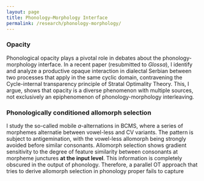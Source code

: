 ```yaml
---
layout: page
title: Phonology–Morphology Interface
permalink: /research/phonology-morphology/
---
```


### Opacity
Phonological opacity plays a pivotal role in debates about the phonology-morphology interface. In a recent paper (resubmitted to *Glossa*), I identify and analyze a productive opaque interaction in dialectal Serbian between two processes that apply in the same cyclic domain, contravening the Cycle-internal transparency principle of Stratal Optimality Theory. This, I argue, shows that opacity is a diverse phenomenon with multiple sources, not exclusively an epiphenomenon of phonology-morphology interleaving.

### Phonologically conditioned allomorph selection
I study the so-called mobile *a*-alternations in BCMS, where a series of morphemes alternatie between vowel-less and CV variants. The pattern is subject to antigemination, with the vowel-less allomorph being strongly avoided before similar consonants. Allomorph selection shows gradient sensitivity to the degree of feature similarity between consonants at morpheme junctures **at the input level**. This information is completely obscured in the output of phonology. Therefore, a parallel OT approach that tries to derive allomorph selection in phonology proper fails to capture  
